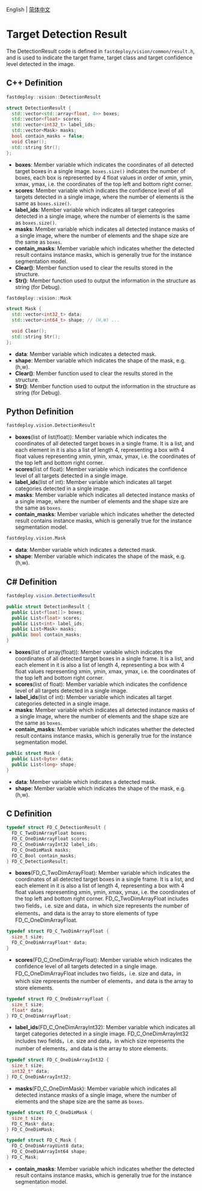 English | [简体中文](detection_result_CN.md)

# Target Detection Result

The DetectionResult code is defined in `fastdeploy/vision/common/result.h`, and is used to indicate the target frame, target class and target confidence level detected in the image.

## C++ Definition

```c++
fastdeploy::vision::DetectionResult
```  

```c++
struct DetectionResult {
  std::vector<std::array<float, 4>> boxes;
  std::vector<float> scores;
  std::vector<int32_t> label_ids;
  std::vector<Mask> masks;
  bool contain_masks = false;
  void Clear();
  std::string Str();
};
```

- **boxes**: Member variable which indicates the coordinates of all detected target boxes in a single image. `boxes.size()` indicates the number of boxes, each box is represented by 4 float values in order of xmin, ymin, xmax, ymax, i.e. the coordinates of the top left and bottom right corner.
- **scores**: Member variable which indicates the confidence level of all targets detected in a single image, where the number of elements is the same as `boxes.size()`.
- **label_ids**: Member variable which indicates all target categories detected in a single image, where the number of elements is the same as `boxes.size()`.
- **masks**: Member variable which indicates all detected instance masks of a single image, where the number of elements and the shape size are the same as `boxes`.
- **contain_masks**: Member variable which indicates whether the detected result contains instance masks, which is generally true for the instance segmentation model.
- **Clear()**: Member function used to clear the results stored in the structure.
- **Str()**: Member function used to output the information in the structure as string (for Debug).

```c++
fastdeploy::vision::Mask
```  
```c++
struct Mask {
  std::vector<int32_t> data;
  std::vector<int64_t> shape; // (H,W) ...

  void Clear();
  std::string Str();
};
```  
- **data**: Member variable which indicates a detected mask.
- **shape**: Member variable which indicates the shape of the mask, e.g. (h,w).
- **Clear()**: Member function used to clear the results stored in the structure.
- **Str()**: Member function used to output the information in the structure as string (for Debug).

## Python Definition

```python
fastdeploy.vision.DetectionResult  
```

- **boxes**(list of list(float)): Member variable which indicates the coordinates of all detected target boxes in a single frame. It is a list, and each element in it is also a list of length 4, representing a box with 4 float values representing xmin, ymin, xmax, ymax, i.e. the coordinates of the top left and bottom right corner.
- **scores**(list of float): Member variable which indicates the confidence level of all targets detected in a single image.
- **label_ids**(list of int): Member variable which indicates all target categories detected in a single image.
- **masks**: Member variable which indicates all detected instance masks of a single image, where the number of elements and the shape size are the same as `boxes`.
- **contain_masks**: Member variable which indicates whether the detected result contains instance masks, which is generally true for the instance segmentation model.

```python
fastdeploy.vision.Mask  
```
- **data**: Member variable which indicates a detected mask.
- **shape**: Member variable which indicates the shape of the mask, e.g. (h,w).

## C# Definition

```c#
fastdeploy.vision.DetectionResult
```  

```C#
public struct DetectionResult {
  public List<float[]> boxes;
  public List<float> scores;
  public List<int> label_ids;
  public List<Mask> masks;
  public bool contain_masks;
}
```

- **boxes**(list of array(float)): Member variable which indicates the coordinates of all detected target boxes in a single frame. It is a list, and each element in it is also a list of length 4, representing a box with 4 float values representing xmin, ymin, xmax, ymax, i.e. the coordinates of the top left and bottom right corner.
- **scores**(list of float): Member variable which indicates the confidence level of all targets detected in a single image.
- **label_ids**(list of int): Member variable which indicates all target categories detected in a single image.
- **masks**: Member variable which indicates all detected instance masks of a single image, where the number of elements and the shape size are the same as `boxes`.
- **contain_masks**: Member variable which indicates whether the detected result contains instance masks, which is generally true for the instance segmentation model.

```C#
public struct Mask {
  public List<byte> data;
  public List<long> shape;
}
```

- **data**: Member variable which indicates a detected mask.
- **shape**: Member variable which indicates the shape of the mask, e.g. (h,w).

## C Definition

```c
typedef struct FD_C_DetectionResult {
  FD_C_TwoDimArrayFloat boxes;
  FD_C_OneDimArrayFloat scores;
  FD_C_OneDimArrayInt32 label_ids;
  FD_C_OneDimMask masks;
  FD_C_Bool contain_masks;
} FD_C_DetectionResult;
```

- **boxes**(FD_C_TwoDimArrayFloat): Member variable which indicates the coordinates of all detected target boxes in a single frame. It is a list, and each element in it is also a list of length 4, representing a box with 4 float values representing xmin, ymin, xmax, ymax, i.e. the coordinates of the top left and bottom right corner. FD_C_TwoDimArrayFloat includes two fields，i.e. size and data，in which size represents the number of elements，and data is the array to store elements of type FD_C_OneDimArrayFloat.

```c
typedef struct FD_C_TwoDimArrayFloat {
  size_t size;
  FD_C_OneDimArrayFloat* data;
}
```


- **scores**(FD_C_OneDimArrayFloat): Member variable which indicates the confidence level of all targets detected in a single image. FD_C_OneDimArrayFloat includes two fields，i.e. size and data，in which size represents the number of elements，and data is the array to store elements.

```c
typedef struct FD_C_OneDimArrayFloat {
  size_t size;
  float* data;
} FD_C_OneDimArrayFloat;
```

- **label_ids**(FD_C_OneDimArrayInt32): Member variable which indicates all target categories detected in a single image. FD_C_OneDimArrayInt32 includes two fields，i.e. size and data，in which size represents the number of elements，and data is the array to store elements.

```c
typedef struct FD_C_OneDimArrayInt32 {
  size_t size;
  int32_t* data;
} FD_C_OneDimArrayInt32;
```

- **masks**(FD_C_OneDimMask): Member variable which indicates all detected instance masks of a single image, where the number of elements and the shape size are the same as `boxes`.

```c
typedef struct FD_C_OneDimMask {
  size_t size;
  FD_C_Mask* data;
} FD_C_OneDimMask;
```

```c
typedef struct FD_C_Mask {
  FD_C_OneDimArrayUint8 data;
  FD_C_OneDimArrayInt64 shape;
} FD_C_Mask;
```
- **contain_masks**: Member variable which indicates whether the detected result contains instance masks, which is generally true for the instance segmentation model.
